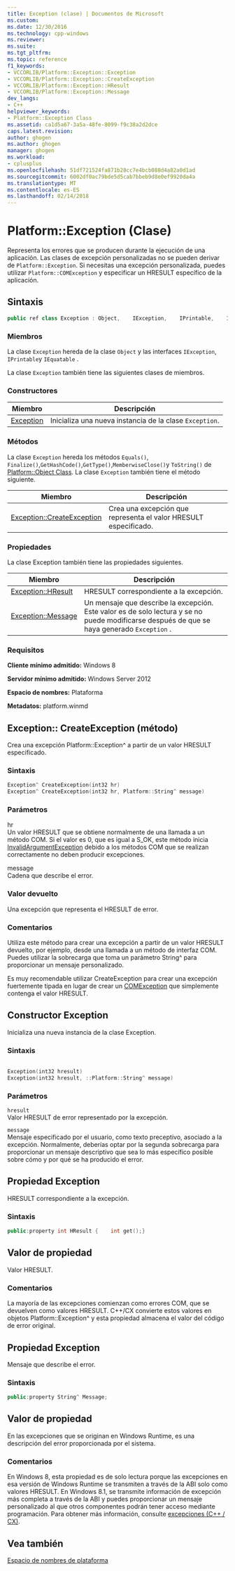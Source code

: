 ```yaml
---
title: Exception (clase) | Documentos de Microsoft
ms.custom: 
ms.date: 12/30/2016
ms.technology: cpp-windows
ms.reviewer: 
ms.suite: 
ms.tgt_pltfrm: 
ms.topic: reference
f1_keywords:
- VCCORLIB/Platform::Exception::Exception
- VCCORLIB/Platform::Exception::CreateException
- VCCORLIB/Platform::Exception::HResult
- VCCORLIB/Platform::Exception::Message
dev_langs:
- C++
helpviewer_keywords:
- Platform::Exception Class
ms.assetid: ca1d5a67-3a5a-48fe-8099-f9c38a2d2dce
caps.latest.revision: 
author: ghogen
ms.author: ghogen
manager: ghogen
ms.workload:
- cplusplus
ms.openlocfilehash: 51df721524fa871b28cc7e4bcb088d4a82a0d1ad
ms.sourcegitcommit: 6002df0ac79bde5d5cab7bbeb9d8e0ef9920da4a
ms.translationtype: MT
ms.contentlocale: es-ES
ms.lasthandoff: 02/14/2018
---
```

# <a name="platformexception-class"></a>Platform::Exception (Clase)
Representa los errores que se producen durante la ejecución de una aplicación. Las clases de excepción personalizadas no se pueden derivar de `Platform::Exception`. Si necesitas una excepción personalizada, puedes utilizar `Platform::COMException` y especificar un HRESULT específico de la aplicación.  
  
## <a name="syntax"></a>Sintaxis  
  
```cpp  
public ref class Exception : Object,    IException,    IPrintable,    IEquatable  
```  
  
### <a name="members"></a>Miembros  
 La clase `Exception` hereda de la clase `Object` y las interfaces `IException`, `IPrintable`y `IEquatable` .  
  
 La clase `Exception` también tiene las siguientes clases de miembros.  
  
### <a name="constructors"></a>Constructores  
  
|Miembro|Descripción|  
|------------|-----------------|  
|[Exception](#ctor)|Inicializa una nueva instancia de la clase `Exception`.|  
  
### <a name="methods"></a>Métodos  
 La clase `Exception` hereda los métodos `Equals()`, `Finalize()`,`GetHashCode()`,`GetType()`,`MemberwiseClose()`y `ToString()` de [Platform::Object Class](../cppcx/platform-object-class.md). La clase `Exception` también tiene el método siguiente.  
  
|Miembro|Descripción|  
|------------|-----------------|  
|[Exception::CreateException](#createexception)|Crea una excepción que representa el valor HRESULT especificado.|  
  
### <a name="properties"></a>Propiedades  
 La clase Exception también tiene las propiedades siguientes.  
  
|Miembro|Descripción|  
|------------|-----------------|  
|[Exception::HResult](#hresult)|HRESULT correspondiente a la excepción.|  
|[Exception::Message](#message)|Un mensaje que describe la excepción. Este valor es de solo lectura y se no puede modificarse después de que se haya generado `Exception` .|  
  
### <a name="requirements"></a>Requisitos  
 **Cliente mínimo admitido:** Windows 8  
  
 **Servidor mínimo admitido:** Windows Server 2012  
  
 **Espacio de nombres:** Plataforma  
  
 **Metadatos:** platform.winmd  

## <a name="createexception"></a> Exception:: CreateException (método)
Crea una excepción Platform::Exception^ a partir de un valor HRESULT especificado.  
  
### <a name="syntax"></a>Sintaxis  
  
```cpp  
Exception^ CreateException(int32 hr)  
Exception^ CreateException(int32 hr, Platform::String^ message)  
```  
  
### <a name="parameters"></a>Parámetros  
 hr  
 Un valor HRESULT que se obtiene normalmente de una llamada a un método COM. Si el valor es 0, que es igual a S_OK, este método inicia [InvalidArgumentException](../cppcx/platform-invalidargumentexception-class.md) debido a los métodos COM que se realizan correctamente no deben producir excepciones.  
  
 message  
 Cadena que describe el error.  
  
### <a name="return-value"></a>Valor devuelto  
 Una excepción que representa el HRESULT de error.  
  
### <a name="remarks"></a>Comentarios  
 Utiliza este método para crear una excepción a partir de un valor HRESULT devuelto, por ejemplo, desde una llamada a un método de interfaz COM. Puedes utilizar la sobrecarga que toma un parámetro String^ para proporcionar un mensaje personalizado.  
  
 Es muy recomendable utilizar CreateException para crear una excepción fuertemente tipada en lugar de crear un [COMException](../cppcx/platform-comexception-class.md) que simplemente contenga el valor HRESULT.  
  


## <a name="ctor"></a>  Constructor Exception
Inicializa una nueva instancia de la clase Exception.  
  
### <a name="syntax"></a>Sintaxis  
  
```cpp  
  
Exception(int32 hresult)  
Exception(int32 hresult, ::Platform::String^ message)  
```  
  
### <a name="parameters"></a>Parámetros  
 `hresult`  
 Valor HRESULT de error representado por la excepción.  
  
 `message`  
 Mensaje especificado por el usuario, como texto preceptivo, asociado a la excepción. Normalmente, deberías optar por la segunda sobrecarga para proporcionar un mensaje descriptivo que sea lo más específico posible sobre cómo y por qué se ha producido el error.  
  


## <a name="hresult"></a>  Propiedad Exception
HRESULT correspondiente a la excepción.  
  
### <a name="syntax"></a>Sintaxis  
  
```cpp  
public:property int HResult {    int get();}  
```  
  
## <a name="property-value"></a>Valor de propiedad  
 Valor HRESULT.  
  
### <a name="remarks"></a>Comentarios  
 La mayoría de las excepciones comienzan como errores COM, que se devuelven como valores HRESULT. C++/CX convierte estos valores en objetos Platform::Exception^ y esta propiedad almacena el valor del código de error original.  
  


## <a name="message"></a> Propiedad Exception
Mensaje que describe el error.  
  
### <a name="syntax"></a>Sintaxis  
  
```cpp  
public:property String^ Message;  
```  
  
## <a name="property-value"></a>Valor de propiedad  
 En las excepciones que se originan en Windows Runtime, es una descripción del error proporcionada por el sistema.  
  
### <a name="remarks"></a>Comentarios  
 En Windows 8, esta propiedad es de solo lectura porque las excepciones en esa versión de Windows Runtime se transmiten a través de la ABI solo como valores HRESULT. En Windows 8.1, se transmite información de excepción más completa a través de la ABI y puedes proporcionar un mensaje personalizado al que otros componentes podrán tener acceso mediante programación. Para obtener más información, consulte [excepciones (C++ / CX)](../cppcx/exceptions-c-cx.md).  
  

  
## <a name="see-also"></a>Vea también  
 [Espacio de nombres de plataforma](../cppcx/platform-namespace-c-cx.md)